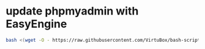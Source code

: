 # update phpmyadmin with EasyEngine

```bash
bash <(wget -O - https://raw.githubusercontent.com/VirtuBox/bash-scripts/master/apps/phpmyadmin/update.sh)
```



